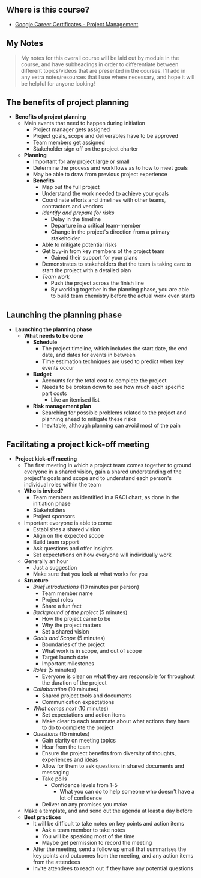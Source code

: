 ## Where is this course?
- [Google Career Certificates - Project Management](https://www.coursera.org/professional-certificates/google-project-management)

## My Notes
> My notes for this overall course will be laid out by module in the course, and have subheadings in order to differentiate between different topics/videos that are presented in the courses. I'll add in any extra notes/resources that I use where necessary, and hope it will be helpful for anyone looking!


## The benefits of project planning
- **Benefits of project planning**
	- Main events that need to happen during initiation
		- Project manager gets assigned
		- Project goals, scope and deliverables have to be approved
		- Team members get assigned
		- Stakeholder sign off on the project charter
	- **Planning**
		- Important for any project large or small
		- Determine the process and workflows as to how to meet goals
		- May be able to draw from previous project experience
		- **Benefits**
			- Map out the full project
			- Understand the work needed to achieve your goals
			- Coordinate efforts and timelines with other teams, contractors and vendors
			- *Identify and prepare for risks*
				- Delay in the timeline
				- Departure in a critical team-member
				- Change in the project's direction from a primary stakeholder
			- Able to mitigate potential risks
			- Get buy-in from key members of the project team
				- Gained their support for your plans
			- Demonstrates to stakeholders that the team is taking care to start the project with a detailed plan
			- *Team work*
				- Push the project across the finish line
				- By working together in the planning phase, you are able to build team chemistry before the actual work even starts

## Launching the planning phase
- **Launching the planning phase**
	- **What needs to be done**
		- **Schedule**
			- The project timeline, which includes the start date, the end date, and dates for events in between
			- Time estimation techniques are used to predict when key events occur
		- **Budget**
			- Accounts for the total cost to complete the project
			- Needs to be broken down to see how much each specific part costs
				- Like an itemised list
		- **Risk management plan**
			- Searching for possible problems related to the project and planning ahead to mitigate these risks
			- Inevitable, although planning can avoid most of the pain

## Facilitating a project kick-off meeting
- **Project kick-off meeting**
	- The first meeting in which a project team comes together to ground everyone in a shared vision, gain a shared understanding of the project's goals and scope and to understand each person's individual roles within the team
	- **Who is invited?**
		- Team members as identified in a RACI chart, as done in the initiation phase
		- Stakeholders
		- Project sponsors
	- Important everyone is able to come
		- Establishes a shared vision
		- Align on the expected scope
		- Build team rapport
		- Ask questions and offer insights
		- Set expectations on how everyone will individually work
	- Generally an hour
		- Just a suggestion
		- Make sure that you look at what works for you
	- **Structure**
		- *Brief introductions* (10 minutes per person)
			- Team member name
			- Project roles
			- Share a fun fact
		- *Background of the project* (5 minutes)
			- How the project came to be
			- Why the project matters
			- Set a shared vision
		- *Goals and Scope* (5 minutes)
			- Boundaries of the project
			- What work is in scope, and out of scope
			- Target launch date
			- Important milestones
		- *Roles* (5 minutes)
			- Everyone is clear on what they are responsible for throughout the duration of the project
		- *Collaboration* (10 minutes)
			- Shared project tools and documents
			- Communication expectations
		- *What comes next* (10 minutes)
			- Set expectations and action items
			- Make clear to each teammate about what actions they have to do to complete the project
		- *Questions* (15 minutes)
			- Gain clarity on meeting topics
			- Hear from the team
			- Ensure the project benefits from diversity of thoughts, experiences and ideas
			- Allow for them to ask questions in shared documents and messaging
			- Take polls
				- Confidence levels from 1-5
					- What you can do to help someone who doesn't have a lot of confidence
			- Deliver on any promises you make
	- Make a template, and and send out the agenda at least a day before
	- **Best practices**
		- It will be difficult to take notes on key points and action items
			- Ask a team member to take notes
			- You will be speaking most of the time
			- Maybe get permission to record the meeting
		- After the meeting, send a follow up email that summarises the key points and outcomes from the meeting, and any action items from the attendees
		- Invite attendees to reach out if they have any potential questions